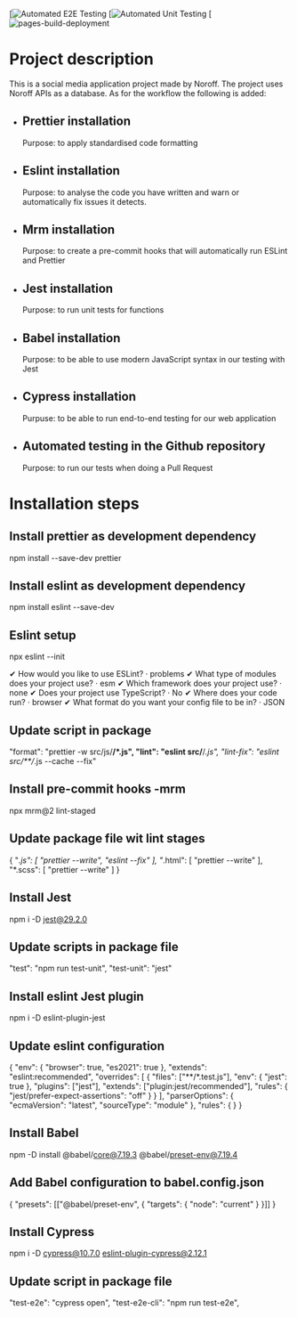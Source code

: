 [![Automated E2E Testing](https://github.com/AugustWahlberg/social-media-client/actions/workflows/e2e_test.yml)
[![Automated Unit Testing](https://github.com/AugustWahlberg/social-media-client/actions/workflows/unit_test.yml)
[![pages-build-deployment](https://github.com/AugustWahlberg/social-media-client/actions/workflows/pages.yml)
# Project description

This is a social media application project made by Noroff. The project uses Noroff APIs as a database. As for the workflow the following is added:

- ## Prettier installation

  Purpose: to apply standardised code formatting

- ## Eslint installation

  Purpose: to analyse the code you have written and warn or automatically fix issues it detects.

- ## Mrm installation

  Purpose: to create a pre-commit hooks that will automatically run ESLint and Prettier

- ## Jest installation

  Purpose: to run unit tests for functions

- ## Babel installation

  Purpose: to be able to use modern JavaScript syntax in our testing with Jest

- ## Cypress installation

  Purpuse: to be able to run end-to-end testing for our web application

- ## Automated testing in the Github repository
  Purpose: to run our tests when doing a Pull Request

# Installation steps

## Install prettier as development dependency

npm install --save-dev prettier

## Install eslint as development dependency

npm install eslint --save-dev

## Eslint setup

npx eslint --init

✔ How would you like to use ESLint? · problems
✔ What type of modules does your project use? · esm
✔ Which framework does your project use? · none
✔ Does your project use TypeScript? · No
✔ Where does your code run? · browser
✔ What format do you want your config file to be in? · JSON

## Update script in package

"format": "prettier -w src/js/**/\*.js",
"lint": "eslint src/**/_.js",
"lint-fix": "eslint src/\*\*/_.js --cache --fix"

## Install pre-commit hooks -mrm

npx mrm@2 lint-staged

## Update package file wit lint stages

{
"_.js": [
"prettier --write",
"eslint --fix"
],
"_.html": [
"prettier --write"
],
"\*.scss": [
"prettier --write"
]
}

## Install Jest

npm i -D jest@29.2.0

## Update scripts in package file

"test": "npm run test-unit",
"test-unit": "jest"

## Install eslint Jest plugin

npm i -D eslint-plugin-jest

## Update eslint configuration

{
"env": {
"browser": true,
"es2021": true
},
"extends": "eslint:recommended",
"overrides": [
{
"files": ["**/*.test.js"],
"env": { "jest": true },
"plugins": ["jest"],
"extends": ["plugin:jest/recommended"],
"rules": { "jest/prefer-expect-assertions": "off" }
}
],
"parserOptions": {
"ecmaVersion": "latest",
"sourceType": "module"
},
"rules": {
}
}

## Install Babel

npm -D install @babel/core@7.19.3 @babel/preset-env@7.19.4

## Add Babel configuration to babel.config.json

{
"presets": [["@babel/preset-env", { "targets": { "node": "current" } }]]
}

## Install Cypress

npm i -D cypress@10.7.0 eslint-plugin-cypress@2.12.1

## Update script in package file

"test-e2e": "cypress open",
"test-e2e-cli": "npm run test-e2e",
